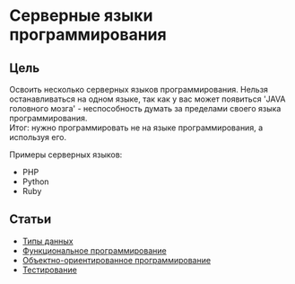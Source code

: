 # Серверные языки программирования

## Цель
Освоить несколько серверных языков программирования.
Нельзя останавливаться на одном языке, так как у вас может появиться 'JAVA головного мозга' - неспособность думать за пределами своего языка программирования.  
Итог: нужно программировать не на языке программирования, а используя его.

Примеры серверных языков:
- PHP
- Python
- Ruby

## Статьи
- [Типы данных](data_types.md)
- [Функциональное программирование](functional_programming.md)
- [Объектно-ориентированное программирование](oop.md)
- [Тестирование](test.md)
